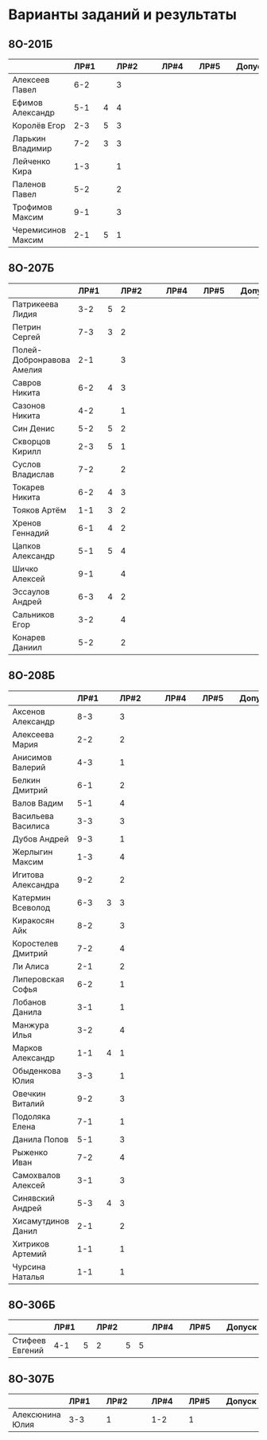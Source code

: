 # Варианты заданий и результаты

## 8О-201Б
|                           | ЛР#1 |   | ЛР#2 |   |   | ЛР#4 |   | ЛР#5 |   |   Допуск   |
|---------------------------|------|---|------|---|---|------|---|------|---|------------|
| Алексеев Павел            | 6-2  |   |  3   |   |   |      |   |      |   |            |
| Ефимов Александр          | 5-1  | 4 |  4   |   |   |      |   |      |   |            |
| Королёв Егор              | 2-3  | 5 |  3   |   |   |      |   |      |   |            |
| Ларькин Владимир          | 7-2  | 3 |  3   |   |   |      |   |      |   |            |
| Лейченко Кира             | 1-3  |   |  1   |   |   |      |   |      |   |            |
| Паленов Павел             | 5-2  |   |  2   |   |   |      |   |      |   |            |
| Трофимов Максим           | 9-1  |   |  3   |   |   |      |   |      |   |            |
| Черемисинов Максим        | 2-1  | 5 |  1   |   |   |      |   |      |   |            |

## 8О-207Б
|                           | ЛР#1 |   | ЛР#2 |   |   | ЛР#4 |   | ЛР#5 |   |   Допуск   |
|---------------------------|------|---|------|---|---|------|---|------|---|------------|
| Патрикеева Лидия          | 3-2  | 5 |  2   |   |   |      |   |      |   |            |
| Петрин Сергей             | 7-3  | 3 |  2   |   |   |      |   |      |   |            |
| Полей-Добронравова Амелия | 2-1  |   |  3   |   |   |      |   |      |   |            |
| Савров Никита             | 6-2  | 4 |  3   |   |   |      |   |      |   |            |
| Сазонов Никита            | 4-2  |   |  1   |   |   |      |   |      |   |            |
| Син Денис                 | 5-2  | 5 |  2   |   |   |      |   |      |   |            |
| Скворцов Кирилл           | 2-3  | 5 |  1   |   |   |      |   |      |   |            |
| Суслов Владислав          | 7-2  |   |  2   |   |   |      |   |      |   |            |
| Токарев Никита            | 6-2  | 4 |  3   |   |   |      |   |      |   |            |
| Тояков Артём              | 1-1  | 3 |  2   |   |   |      |   |      |   |            |
| Хренов Геннадий           | 6-1  | 4 |  2   |   |   |      |   |      |   |            |
| Цапков Александр          | 5-1  | 5 |  4   |   |   |      |   |      |   |            |
| Шичко Алексей             | 9-1  |   |  4   |   |   |      |   |      |   |            |
| Эссаулов Андрей           | 6-3  | 4 |  2   |   |   |      |   |      |   |            |
| Сальников Егор            | 3-2  |   |  4   |   |   |      |   |      |   |            |
| Конарев Даниил            | 5-2  |   |  2   |   |   |      |   |      |   |            |

## 8О-208Б
|                           | ЛР#1 |   | ЛР#2 |   |   | ЛР#4 |   | ЛР#5 |   |   Допуск   |
|---------------------------|------|---|------|---|---|------|---|------|---|------------|
| Аксенов Александр         | 8-3  |   |  3   |   |   |      |   |      |   |            |
| Алексеева Мария           | 2-2  |   |  2   |   |   |      |   |      |   |            |
| Анисимов Валерий          | 4-3  |   |  1   |   |   |      |   |      |   |            |
| Белкин Дмитрий            | 6-1  |   |  2   |   |   |      |   |      |   |            |
| Валов Вадим               | 5-1  |   |  4   |   |   |      |   |      |   |            |
| Васильева Василиса        | 3-3  |   |  3   |   |   |      |   |      |   |            |
| Дубов Андрей              | 9-3  |   |  1   |   |   |      |   |      |   |            |
| Жерлыгин Максим           | 1-3  |   |  4   |   |   |      |   |      |   |            |
| Игитова Александра        | 9-2  |   |  2   |   |   |      |   |      |   |            |
| Катермин Всеволод         | 6-3  | 3 |  3   |   |   |      |   |      |   |            |
| Киракосян Айк             | 8-2  |   |  3   |   |   |      |   |      |   |            |
| Коростелев Дмитрий        | 7-2  |   |  4   |   |   |      |   |      |   |            |
| Ли Алиса                  | 2-1  |   |  2   |   |   |      |   |      |   |            |
| Липеровская Софья         | 6-2  |   |  1   |   |   |      |   |      |   |            |
| Лобанов Данила            | 3-1  |   |  1   |   |   |      |   |      |   |            |
| Манжура Илья              | 3-2  |   |  4   |   |   |      |   |      |   |            |
| Марков Александр          | 1-1  | 4 |  1   |   |   |      |   |      |   |            |
| Обыденкова Юлия           | 3-3  |   |  1   |   |   |      |   |      |   |            |
| Овечкин Виталий           | 9-2  |   |  3   |   |   |      |   |      |   |            |
| Подоляка Елена            | 7-1  |   |  1   |   |   |      |   |      |   |            |
| Данила Попов              | 5-1  |   |  3   |   |   |      |   |      |   |            |
| Рыженко Иван              | 7-2  |   |  4   |   |   |      |   |      |   |            |
| Самохвалов Алексей        | 3-1  |   |  3   |   |   |      |   |      |   |            |
| Синявский Андрей          | 5-3  | 4 |  3   |   |   |      |   |      |   |            |
| Хисамутдинов Данил        | 2-1  |   |  2   |   |   |      |   |      |   |            |
| Хитриков Артемий          | 1-1  |   |  1   |   |   |      |   |      |   |            |
| Чурсина Наталья           | 1-1  |   |  1   |   |   |      |   |      |   |            |

## 8О-306Б
|                           | ЛР#1 |   | ЛР#2 |   |   | ЛР#4 |   | ЛР#5 |   |   Допуск   |
|---------------------------|------|---|------|---|---|------|---|------|---|------------|
| Стифеев Евгений           | 4-1  | 5 |  2   | 5 | 5 |      |   |      |   |            |

## 8О-307Б
|                           | ЛР#1 |   | ЛР#2 |   |   | ЛР#4 |   | ЛР#5 |   |   Допуск   |
|---------------------------|------|---|------|---|---|------|---|------|---|------------|
| Алексюнина Юлия           | 3-3  |   |  1   |   |   | 1-2  |   |  1   |   |            |
